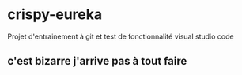 # crispy-eureka

Projet d'entrainement à git et test de fonctionnalité visual studio code

## c'est bizarre j'arrive pas à tout faire